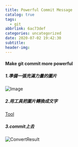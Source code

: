 ```yaml
---
title: Powerful Commit Message
catalog: true
tags:
  - git
abbrlink: 6ac73def
categories: uncategorized
date: 2020-07-02 19:42:30
subtitle:
header-img:
---
```


#### Make git commit more powerful
##### 1.準備一張充滿力量的圖片
![Image](powerfulD.jpg)
##### 2.用工具把圖片轉換成文字
[Tool](https://manytools.org/hacker-tools/convert-images-to-ascii-art/)
##### 3.commit上去
![ConvertResult](powerfulCommit.png)